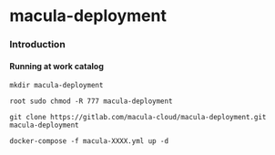 # macula-deployment

### Introduction
#### Running at work catalog
```
mkdir macula-deployment

root sudo chmod -R 777 macula-deployment

git clone https://gitlab.com/macula-cloud/macula-deployment.git macula-deployment

docker-compose -f macula-XXXX.yml up -d
